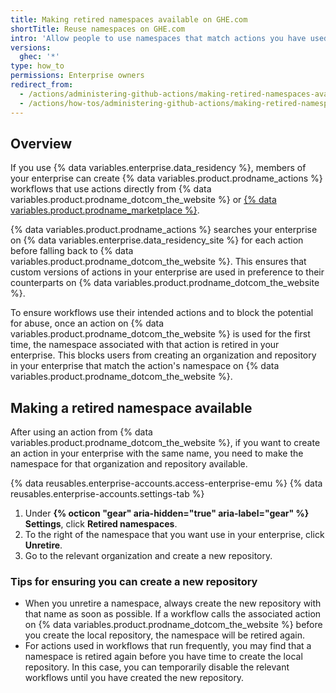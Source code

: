 ```yaml
---
title: Making retired namespaces available on GHE.com
shortTitle: Reuse namespaces on GHE.com
intro: 'Allow people to use namespaces that match actions you have used from {% data variables.product.prodname_dotcom_the_website %}.'
versions:
  ghec: '*'
type: how_to
permissions: Enterprise owners
redirect_from:
  - /actions/administering-github-actions/making-retired-namespaces-available-on-ghecom
  - /actions/how-tos/administering-github-actions/making-retired-namespaces-available-on-ghecom
---
```


## Overview

If you use {% data variables.enterprise.data_residency %}, members of your enterprise can create {% data variables.product.prodname_actions %} workflows that use actions directly from {% data variables.product.prodname_dotcom_the_website %} or [{% data variables.product.prodname_marketplace %}](https://github.com/marketplace?type=actions).

{% data variables.product.prodname_actions %} searches your enterprise on {% data variables.enterprise.data_residency_site %} for each action before falling back to {% data variables.product.prodname_dotcom_the_website %}. This ensures that custom versions of actions in your enterprise are used in preference to their counterparts on {% data variables.product.prodname_dotcom_the_website %}.

To ensure workflows use their intended actions and to block the potential for abuse, once an action on {% data variables.product.prodname_dotcom_the_website %} is used for the first time, the namespace associated with that action is retired in your enterprise. This blocks users from creating an organization and repository in your enterprise that match the action's namespace on {% data variables.product.prodname_dotcom_the_website %}.

## Making a retired namespace available

After using an action from {% data variables.product.prodname_dotcom_the_website %}, if you want to create an action in your enterprise with the same name, you need to make the namespace for that organization and repository available.

{% data reusables.enterprise-accounts.access-enterprise-emu %}
{% data reusables.enterprise-accounts.settings-tab %}
1. Under **{% octicon "gear" aria-hidden="true" aria-label="gear" %} Settings**, click **Retired namespaces**.
1. To the right of the namespace that you want use in your enterprise, click **Unretire**.
1. Go to the relevant organization and create a new repository.

### Tips for ensuring you can create a new repository

* When you unretire a namespace, always create the new repository with that name as soon as possible. If a workflow calls the associated action on {% data variables.product.prodname_dotcom_the_website %} before you create the local repository, the namespace will be retired again.
* For actions used in workflows that run frequently, you may find that a namespace is retired again before you have time to create the local repository. In this case, you can temporarily disable the relevant workflows until you have created the new repository.
